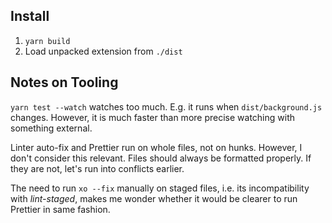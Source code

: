 ## Install

1.  `yarn build`
2.  Load unpacked extension from `./dist`


## Notes on Tooling

`yarn test --watch` watches too much. E.g. it runs when `dist/background.js` changes. However, it is much faster than more precise watching with something external.

Linter auto-fix and Prettier run on whole files, not on hunks. However, I don't consider this relevant. Files should always be formatted properly. If they are not, let's run into conflicts earlier.

The need to run `xo --fix` manually on staged files, i.e. its incompatibility with _lint-staged_, makes me wonder whether it would be clearer to run Prettier in same fashion.
